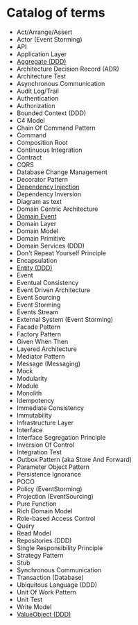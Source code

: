 # Catalog of terms

- Act/Arrange/Assert
- Actor (Event Storming)
- API
- Application Layer
- [Aggregate (DDD)](Aggregate-DDD/)
- Architecture Decision Record (ADR)
- Architecture Test
- Asynchronous Communication
- Audit Log/Trail
- Authentication
- Authorization
- Bounded Context (DDD)
- C4 Model
- Chain Of Command Pattern
- Command
- Composition Root
- Continuous Integration
- Contract
- CQRS
- Database Change Management
- Decorator Pattern
- [Dependency Injection](Dependency-Injection/)
- Dependency Inversion
- Diagram as text
- Domain Centric Architecture
- [Domain Event](Domain-Event/)
- Domain Layer
- Domain Model
- Domain Primitive
- Domain Services (DDD)
- Don't Repeat Yourself Principle
- Encapsulation
- [Entity (DDD)](Entity-DDD/)
- Event
- Eventual Consistency
- Event Driven Architecture
- Event Sourcing
- Event Storming
- Events Stream
- External System (Event Storming)
- Facade Pattern
- Factory Pattern
- Given When Then
- Layered Architecture
- Mediator Pattern
- Message (Messaging)
- Mock
- Modularity
- Module
- Monolith
- Idempotency
- Immediate Consistency
- Immutability
- Infrastructure Layer
- Interface
- Interface Segregation Principle
- Inversion Of Control
- Integration Test
- Outbox Pattern (aka Store And Forward)
- Parameter Object Pattern
- Persistence Ignorance
- POCO
- Policy (EventStorming)
- Projection (EventSourcing)
- Pure Function
- Rich Domain Model
- Role-based Access Control
- Query
- Read Model
- Repositories (DDD)
- Single Responsibility Principle
- Strategy Pattern
- Stub
- Synchronous Communication
- Transaction (Database)
- Ubiquitous Language (DDD)
- Unit Of Work Pattern
- Unit Test
- Write Model
- [ValueObject (DDD)](ValueObject-DDD/)